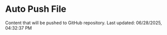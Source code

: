 # Auto Push File

Content that will be pushed to GitHub repository.
Last updated: 06/28/2025, 04:32:37 PM
